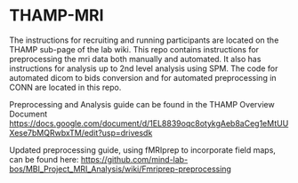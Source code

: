 # THAMP-MRI

The instructions for recruiting and running participants are located on the THAMP sub-page of the lab wiki. This repo contains instructions for preprocessing the mri data both manually and automated. It also has instructions for analysis up to 2nd level analysis using SPM. The code for automated dicom to bids conversion and for automated preprocessing in CONN are located in this repo.

Preprocessing and Analysis guide can be found in the THAMP Overview Document https://docs.google.com/document/d/1EL8839oqc8otykgAeb8aCeg1eMtUUXese7bMQRwbxTM/edit?usp=drivesdk

Updated preprocessing guide, using fMRIprep to incorporate field maps, can be found here: https://github.com/mind-lab-bos/MBI_Project_MRI_Analysis/wiki/Fmriprep-preprocessing 
